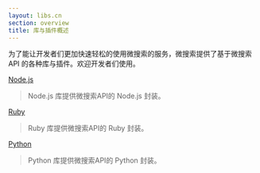 ```yaml
---
layout: libs.cn
section: overview
title: 库与插件概述
---
```


为了能让开发者们更加快速轻松的使用微搜索的服务，微搜索提供了基于微搜索 API 的各种库与插件。欢迎开发者们使用。

[Node.js][nodejs]

> Node.js 库提供微搜索API的 Node.js 封装。

[Ruby][ruby]

> Ruby 库提供微搜索API的 Ruby 封装。

[Python][python]

> Python 库提供微搜索API的 Python 封装。

[nodejs]:/libs/nodejs.html
[ruby]:/libs/ruby.html
[python]:/libs/python.html

